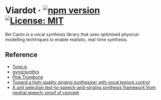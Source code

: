 # Viardot &middot; [![npm version](https://img.shields.io/npm/v/react.svg?style=flat)](https://www.npmjs.com/package/belcanto) [![License: MIT](https://img.shields.io/badge/License-MIT-yellow.svg)](https://opensource.org/licenses/MIT)

Bel Canto is a vocal synthesis library that uses optimised physical-modelling techniques to enable realistic, real-time synthesis.

## Reference
- [Tone.js](https://github.com/Tonejs/Tone.js)
- [gyng/synthrs](https://github.com/gyng/synthrs/)
- [Pink Trombone](https://dood.al/pinktrombone/)
- [Toward a high-quality singing synthesizer with vocal texture control](https://ccrma.stanford.edu/~vickylu/thesis/)
- [A unit selection text-to-speech-and-singing synthesis framework from neutral speech: proof of concept
](https://asmp-eurasipjournals.springeropen.com/articles/10.1186/s13636-019-0163-y)
